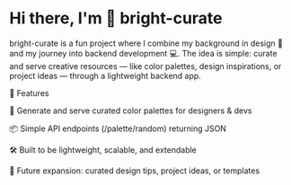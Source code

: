 # Hi there, I'm 🌟 bright-curate

bright-curate is a fun project where I combine my background in design 🎨 and my journey into backend development 💻. The idea is simple: curate and serve creative resources — like color palettes, design inspirations, or project ideas — through a lightweight backend app.

🚀 Features

🎨 Generate and serve curated color palettes for designers & devs

📦 Simple API endpoints (/palette/random) returning JSON

🛠️ Built to be lightweight, scalable, and extendable

🔮 Future expansion: curated design tips, project ideas, or templates

<!--
**bright-curate/bright-curate** is a ✨ _special_ ✨ repository because its `README.md` (this file) appears on your GitHub profile.

Here are some ideas to get you started:

- 🔭 I’m currently working on Software Engineering programme
- 🌱 I’m currently learning ...
- 👯 I’m looking to collaborate on ...
- 🤔 I’m looking for help with ...
- 💬 Ask me about ...
- 📫 How to reach me: ...
- 😄 Pronouns: ...
- ⚡ Fun fact: ...
-->
